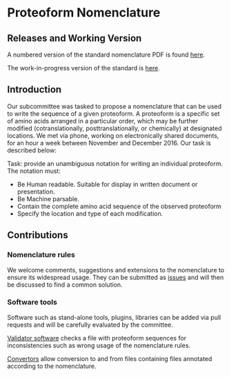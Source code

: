# Proteoform Nomenclature

## Releases and Working Version

A numbered version of the standard nomenclature PDF is found [here](https://github.com/topdownproteomics/proteoform-nomenclature-standard/releases).

The work-in-progress version of the standard is [here](https://github.com/topdownproteomics/proteoform-nomenclature-standard/blob/master/Standard.md).

## Introduction

Our subcommittee was tasked to propose a nomenclature that can be used to write the sequence
of a given proteoform. A proteoform is a specific set of amino acids arranged in a particular order,
which may be further modified (cotranslationally, posttranslationally, or chemically) at designated
locations. We met via phone, working on electronically shared documents, for an hour a week
between November and December 2016. Our task is described below:

Task: provide an unambiguous notation for writing an individual proteoform. The notation must:
* Be Human readable. Suitable for display in written document or presentation.
* Be Machine parsable.
* Contain the complete amino acid sequence of the observed proteoform
* Specify the location and type of each modification.

## Contributions

### Nomenclature rules
We welcome comments, suggestions and extensions to the nomenclature to ensure its widespread usage. They can be submitted as [issues](https://github.com/topdownproteomics/proteoform-nomenclature-standard/issues) and will then be discussed to find a common solution.

### Software tools

Software such as stand-alone tools, plugins, libraries can be added via pull requests and will be carefully evaluated by the committee. 

[Validator software](https://github.com/topdownproteomics/proteoform-nomenclature-standard/validator-software) checks a file with proteoform sequences for inconsistencies such as wrong usage of the nomenclature rules.

[Convertors](https://github.com/topdownproteomics/proteoform-nomenclature-standard/convertors) allow conversion to and from files containing files annotated according to the nomenclature.



